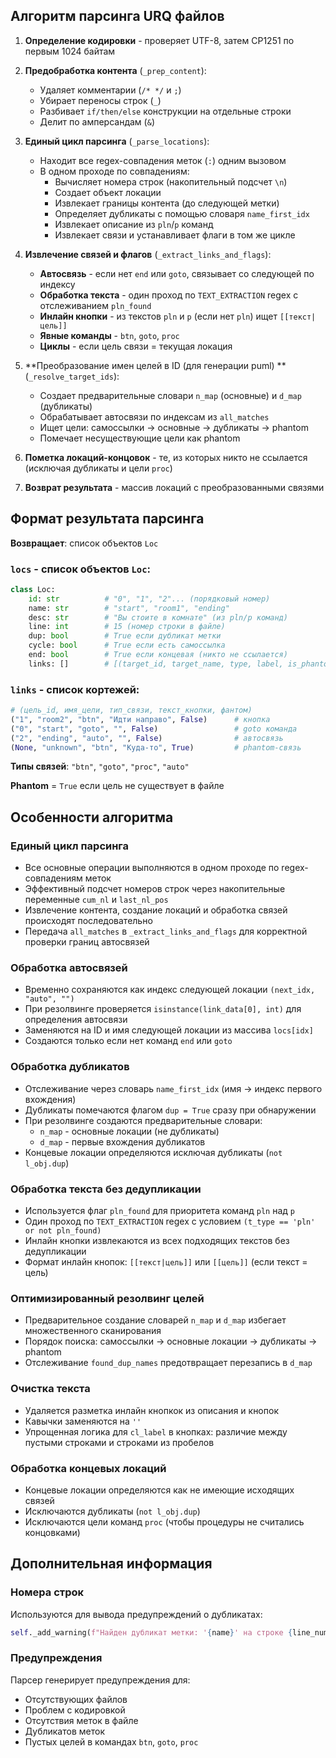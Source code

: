 ## Алгоритм парсинга URQ файлов

1. **Определение кодировки** - проверяет UTF-8, затем CP1251 по первым 1024 байтам

2. **Предобработка контента** (`_prep_content`):
   - Удаляет комментарии (`/* */` и `;`)
   - Убирает переносы строк (`_`)
   - Разбивает `if/then/else` конструкции на отдельные строки  
   - Делит по амперсандам (`&`)

3. **Единый цикл парсинга** (`_parse_locations`):
   - Находит все regex-совпадения меток (`:`) одним вызовом
   - В одном проходе по совпадениям:
     * Вычисляет номера строк (накопительный подсчет `\n`)
     * Создает объект локации
     * Извлекает границы контента (до следующей метки)
     * Определяет дубликаты с помощью словаря `name_first_idx`
     * Извлекает описание из `pln`/`p` команд
     * Извлекает связи и устанавливает флаги в том же цикле

4. **Извлечение связей и флагов** (`_extract_links_and_flags`):
   - **Автосвязь** - если нет `end` или `goto`, связывает со следующей по индексу
   - **Обработка текста** - один проход по `TEXT_EXTRACTION` regex с отслеживанием `pln_found`
   - **Инлайн кнопки** - из текстов `pln` и `p` (если нет `pln`) ищет `[[текст|цель]]`
   - **Явные команды** - `btn`, `goto`, `proc`
   - **Циклы** - если цель связи = текущая локация

5. **Преобразование имен целей в ID (для генерации puml) ** (`_resolve_target_ids`):
   - Создает предварительные словари `n_map` (основные) и `d_map` (дубликаты)
   - Обрабатывает автосвязи по индексам из `all_matches`
   - Ищет цели: самоссылки → основные → дубликаты → phantom
   - Помечает несуществующие цели как phantom

6. **Пометка локаций-концовок** - те, из которых никто не ссылается (исключая дубликаты и цели `proc`)

7. **Возврат результата** - массив локаций с преобразованными связями


## Формат результата парсинга

**Возвращает**: список объектов `Loc`

### `locs` - список объектов `Loc`:
```python
class Loc:
    id: str          # "0", "1", "2"... (порядковый номер)
    name: str        # "start", "room1", "ending"
    desc: str        # "Вы стоите в комнате" (из pln/p команд)
    line: int        # 15 (номер строки в файле)
    dup: bool        # True если дубликат метки
    cycle: bool      # True если есть самоссылка
    end: bool        # True если концевая (никто не ссылается)
    links: []        # [(target_id, target_name, type, label, is_phantom), ...]
```

### `links` - список кортежей:
```python
# (цель_id, имя_цели, тип_связи, текст_кнопки, фантом)
("1", "room2", "btn", "Идти направо", False)      # кнопка
("0", "start", "goto", "", False)                 # goto команда  
("2", "ending", "auto", "", False)                # автосвязь
(None, "unknown", "btn", "Куда-то", True)         # phantom-связь
```

**Типы связей**: `"btn"`, `"goto"`, `"proc"`, `"auto"`

**Phantom** = `True` если цель не существует в файле

## Особенности алгоритма

### Единый цикл парсинга
- Все основные операции выполняются в одном проходе по regex-совпадениям меток
- Эффективный подсчет номеров строк через накопительные переменные `cum_nl` и `last_nl_pos`
- Извлечение контента, создание локаций и обработка связей происходят последовательно
- Передача `all_matches` в `_extract_links_and_flags` для корректной проверки границ автосвязей

### Обработка автосвязей
- Временно сохраняются как индекс следующей локации `(next_idx, "auto", "")`
- При резолвинге проверяется `isinstance(link_data[0], int)` для определения автосвязи
- Заменяются на ID и имя следующей локации из массива `locs[idx]`
- Создаются только если нет команд `end` или `goto`

### Обработка дубликатов
- Отслеживание через словарь `name_first_idx` (имя → индекс первого вхождения)
- Дубликаты помечаются флагом `dup = True` сразу при обнаружении
- При резолвинге создаются предварительные словари:
  - `n_map` - основные локации (не дубликаты)  
  - `d_map` - первые вхождения дубликатов
- Концевые локации определяются исключая дубликаты (`not l_obj.dup`)

### Обработка текста без дедупликации
- Используется флаг `pln_found` для приоритета команд `pln` над `p`
- Один проход по `TEXT_EXTRACTION` regex с условием `(t_type == 'pln' or not pln_found)`
- Инлайн кнопки извлекаются из всех подходящих текстов без дедупликации
- Формат инлайн кнопок: `[[текст|цель]]` или `[[цель]]` (если текст = цель)

### Оптимизированный резолвинг целей
- Предварительное создание словарей `n_map` и `d_map` избегает множественного сканирования
- Порядок поиска: самоссылки → основные локации → дубликаты → phantom
- Отслеживание `found_dup_names` предотвращает перезапись в `d_map`

### Очистка текста
- Удаляется разметка инлайн кнопкок из описания и кнопок
- Кавычки заменяются на `''`
- Упрощенная логика для `cl_label` в кнопках: различие между пустыми строками и строками из пробелов

### Обработка концевых локаций
- Концевые локации определяются как не имеющие исходящих связей
- Исключаются дубликаты (`not l_obj.dup`)
- Исключаются цели команд `proc` (чтобы процедуры не считались концовками)

## Дополнительная информация

### Номера строк

Используются для вывода предупреждений о дубликатах:
```python
self._add_warning(f"Найден дубликат метки: '{name}' на строке {line_num}")
```

### Предупреждения
Парсер генерирует предупреждения для:
- Отсутствующих файлов
- Проблем с кодировкой
- Отсутствия меток в файле
- Дубликатов меток
- Пустых целей в командах `btn`, `goto`, `proc`